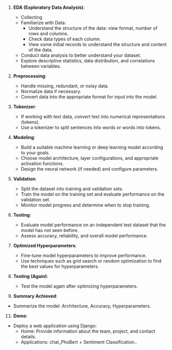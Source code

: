 
1. **EDA (Exploratory Data Analysis)**:
   - Collecting 
   - Familiarize with Data:
     + Understand the structure of the data: view format, number of rows and columns.
     + Check data types of each column.
     + View some initial records to understand the structure and content of the data.
   - Conduct data analysis to better understand your dataset.
   - Explore descriptive statistics, data distribution, and correlations between variables.

3. **Preprocessing**:
   - Handle missing, redundant, or noisy data.
   - Normalize data if necessary.
   - Convert data into the appropriate format for input into the model.

4. **Tokenizer**:
   - If working with text data, convert text into numerical representations (tokens).
   - Use a tokenizer to split sentences into words or words into tokens.

5. **Modeling**:
   - Build a suitable machine learning or deep learning model according to your goals.
   - Choose model architecture, layer configurations, and appropriate activation functions.
   - Design the neural network (if needed) and configure parameters.

6. **Validation**:
   - Split the dataset into training and validation sets.
   - Train the model on the training set and evaluate performance on the validation set.
   - Monitor model progress and determine when to stop training.

7. **Testing**:
   - Evaluate model performance on an independent test dataset that the model has not seen before.
   - Assess accuracy, reliability, and overall model performance.

8. **Optimized Hyperparameters**:
   - Fine-tune model hyperparameters to improve performance.
   - Use techniques such as grid search or random optimization to find the best values for hyperparameters.

9. **Testing (Again)**:
   - Test the model again after optimizing hyperparameters.

10. **Summary Achieved**:
   - Summarize the model: Architecture, Accuracy, Hyperparameters.

11. **Demo**:
   - Deploy a web application using Django:
     + Home: Provide information about the team, project, and contact details.
     + Applications: chat_PhoBert + Sentiment Classification..
